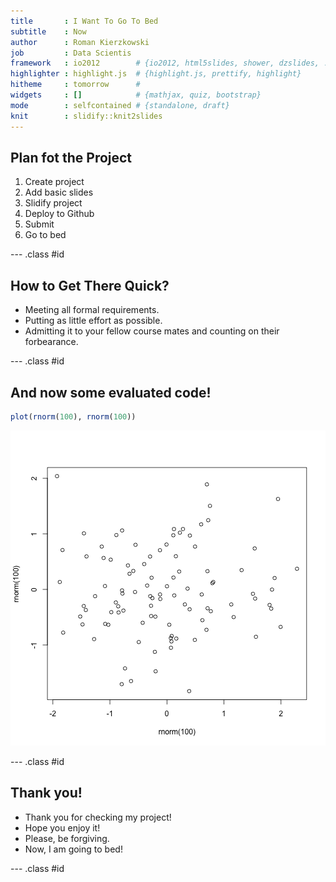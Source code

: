 ```yaml
---
title       : I Want To Go To Bed
subtitle    : Now
author      : Roman Kierzkowski
job         : Data Scientis
framework   : io2012        # {io2012, html5slides, shower, dzslides, ...}
highlighter : highlight.js  # {highlight.js, prettify, highlight}
hitheme     : tomorrow      # 
widgets     : []            # {mathjax, quiz, bootstrap}
mode        : selfcontained # {standalone, draft}
knit        : slidify::knit2slides
---
```


## Plan fot the Project

1. Create project
2. Add basic slides
3. Slidify project
4. Deploy to Github
5. Submit
6. Go to bed

--- .class #id 

## How to Get There Quick?

* Meeting all formal requirements.
* Putting as little effort as possible.
* Admitting it to your fellow course mates and counting on their forbearance.

--- .class #id 

## And now some evaluated code!


```r
plot(rnorm(100), rnorm(100))
```

![plot of chunk unnamed-chunk-1](assets/fig/unnamed-chunk-1-1.png)

--- .class #id 

## Thank you!

* Thank you for checking my project!
* Hope you enjoy it!
* Please, be forgiving.
* Now, I am going to bed!

--- .class #id 









